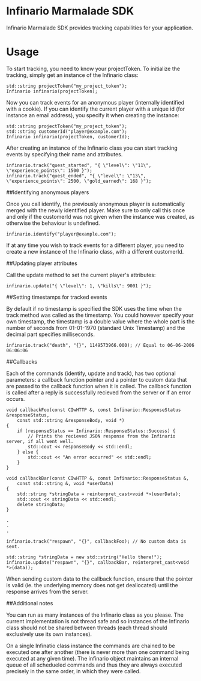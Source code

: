 # Infinario Marmalade SDK

Infinario Marmalade SDK provides tracking capabilities for your application.

# Usage

To start tracking, you need to know your projectToken. To initialize the tracking, simply get an instance of the Infinario class:

```
std::string projectToken("my_project_token");
Infinario infinario(projectToken);
```

Now you can track events for an anonymous player (internally identified with a cookie). If you can identify the current player with a unique id (for instance an email address), you specify it when creating the instance:

```
std::string projectToken("my_project_token");
std::string customerId("player@example.com");
Infinario infinario(projectToken, customerId);
```

After creating an instance of the Infinario class you can start tracking events by specifying their name and attributes.

```
infinario.track("quest_started", "{ \"level\": \"11\", \"experience_points\": 1500 }");
infinario.track("quest_ended", "{ \"level\": \"13\", \"experience_points\": 2500, \"gold_earned\": 168 }");
```

##Identifying anonymous players

Once you call identify, the previously anonymous player is automatically merged with the newly identified player. Make sure to only call this once and only if the customerId was not given when the instance was created, as otherwise the behaviour is undefined.

```
infinario.identify("player@example.com");
```

If at any time you wish to track events for a different player, you need to create a new instance of the Infinario class, with a different customerId.

##Updating player attributes

Call the update method to set the current player's attributes:

```
infinario.update("{ \"level\": 1, \"kills\": 9001 }");
```

##Setting timestamps for tracked events

By default if no timestamp is specified the SDK uses the time when the track method was called as the timestamp. You could however specify your own timestamp, the timestamp is a double value where the whole part is the number of seconds from 01-01-1970 (standard Unix Timestamp) and the decimal part specifies milliseconds.

```
infinario.track("death", "{}", 1149573966.000); // Equal to 06-06-2006 06:06:06
```

##Callbacks

Each of the commands (identify, update and track), has two optional parameters: a callback function pointer and a pointer to custom data that are passed to the callback function when it is called. The callback function is called after a reply is successfully recieved from the server or if an error occurs.

```
void callbackFoo(const CIwHTTP &, const Infinario::ResponseStatus &responseStatus,
    const std::string &responseBody, void *)
{
    if (responseStatus == Infinario::ResponseStatus::Success) {
        // Prints the recieved JSON response from the Infinario server, if all went well.
        std::cout << responseBody << std::endl;
    } else {
        std::cout << "An error occurred" << std::endl;
    }
}

void callbackBar(const CIwHTTP &, const Infinario::ResponseStatus &,
    const std::string &, void *userData)
{
    std::string *stringData = reinterpret_cast<void *>(userData);
    std::cout << stringData << std::endl;
    delete stringData;
}

.
.
.

infinario.track("respawn", "{}", callbackFoo); // No custom data is sent.

std::string *stringData = new std::string("Hello there!");
infinario.update("respawn", "{}", callbackBar, reinterpret_cast<void *>(data));
```

When sending custom data to the callback function, ensure that the pointer is valid (ie. the underlying
memory does not get deallocated) until the response arrives from the server.

##Additional notes

You can run as many instances of the Infinario class as you please. The current implementation is not thread safe and
so instances of the Infinario class should not be shared between threads (each thread should exclusively use its own
instances).

On a single Infinatio class instance the commands are chained to be executed one after another (there is never more than one
command being executed at any given time). The infinario object maintains an internal queue of all schedueled commands and thus
they are always executed precisely in the same order, in which they were called.
